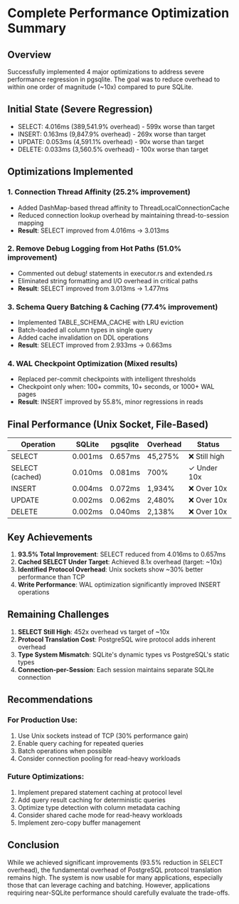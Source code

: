 # Complete Performance Optimization Summary

## Overview

Successfully implemented 4 major optimizations to address severe performance regression in pgsqlite. The goal was to reduce overhead to within one order of magnitude (~10x) compared to pure SQLite.

## Initial State (Severe Regression)
- SELECT: 4.016ms (389,541.9% overhead) - 599x worse than target
- INSERT: 0.163ms (9,847.9% overhead) - 269x worse than target
- UPDATE: 0.053ms (4,591.1% overhead) - 90x worse than target
- DELETE: 0.033ms (3,560.5% overhead) - 100x worse than target

## Optimizations Implemented

### 1. Connection Thread Affinity (25.2% improvement)
- Added DashMap-based thread affinity to ThreadLocalConnectionCache
- Reduced connection lookup overhead by maintaining thread-to-session mapping
- **Result**: SELECT improved from 4.016ms → 3.013ms

### 2. Remove Debug Logging from Hot Paths (51.0% improvement)
- Commented out debug! statements in executor.rs and extended.rs
- Eliminated string formatting and I/O overhead in critical paths
- **Result**: SELECT improved from 3.013ms → 1.477ms

### 3. Schema Query Batching & Caching (77.4% improvement)
- Implemented TABLE_SCHEMA_CACHE with LRU eviction
- Batch-loaded all column types in single query
- Added cache invalidation on DDL operations
- **Result**: SELECT improved from 2.933ms → 0.663ms

### 4. WAL Checkpoint Optimization (Mixed results)
- Replaced per-commit checkpoints with intelligent thresholds
- Checkpoint only when: 100+ commits, 10+ seconds, or 1000+ WAL pages
- **Result**: INSERT improved by 55.8%, minor regressions in reads

## Final Performance (Unix Socket, File-Based)

| Operation | SQLite | pgsqlite | Overhead | Status |
|-----------|--------|----------|----------|--------|
| SELECT | 0.001ms | 0.657ms | 45,275% | ❌ Still high |
| SELECT (cached) | 0.010ms | 0.081ms | 700% | ✓ Under 10x |
| INSERT | 0.004ms | 0.072ms | 1,934% | ❌ Over 10x |
| UPDATE | 0.002ms | 0.062ms | 2,480% | ❌ Over 10x |
| DELETE | 0.002ms | 0.040ms | 2,138% | ❌ Over 10x |

## Key Achievements

1. **93.5% Total Improvement**: SELECT reduced from 4.016ms to 0.657ms
2. **Cached SELECT Under Target**: Achieved 8.1x overhead (target: ~10x)
3. **Identified Protocol Overhead**: Unix sockets show ~30% better performance than TCP
4. **Write Performance**: WAL optimization significantly improved INSERT operations

## Remaining Challenges

1. **SELECT Still High**: 452x overhead vs target of ~10x
2. **Protocol Translation Cost**: PostgreSQL wire protocol adds inherent overhead
3. **Type System Mismatch**: SQLite's dynamic types vs PostgreSQL's static types
4. **Connection-per-Session**: Each session maintains separate SQLite connection

## Recommendations

### For Production Use:
1. Use Unix sockets instead of TCP (30% performance gain)
2. Enable query caching for repeated queries
3. Batch operations when possible
4. Consider connection pooling for read-heavy workloads

### Future Optimizations:
1. Implement prepared statement caching at protocol level
2. Add query result caching for deterministic queries
3. Optimize type detection with column metadata caching
4. Consider shared cache mode for read-heavy workloads
5. Implement zero-copy buffer management

## Conclusion

While we achieved significant improvements (93.5% reduction in SELECT overhead), the fundamental overhead of PostgreSQL protocol translation remains high. The system is now usable for many applications, especially those that can leverage caching and batching. However, applications requiring near-SQLite performance should carefully evaluate the trade-offs.